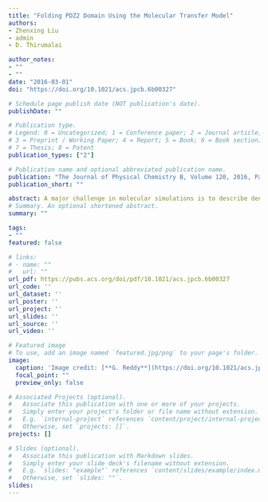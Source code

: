 ```yaml
---
title: "Folding PDZ2 Domain Using the Molecular Transfer Model"
authors:
- Zhenxing Liu 
- admin
- D. Thirumalai

author_notes:
- ""
- ""
date: "2016-03-01"
doi: "https://doi.org/10.1021/acs.jpcb.6b00327"

# Schedule page publish date (NOT publication's date).
publishDate: ""

# Publication type.
# Legend: 0 = Uncategorized; 1 = Conference paper; 2 = Journal article;
# 3 = Preprint / Working Paper; 4 = Report; 5 = Book; 6 = Book section;
# 7 = Thesis; 8 = Patent
publication_types: ["2"]

# Publication name and optional abbreviated publication name.
publication: "The Journal of Physical Chemistry B, Volume 120, 2016, Pages 8090–8101"
publication_short: ""

abstract: A major challenge in molecular simulations is to describe denaturant-dependent folding of proteins in order to make direct comparisons with in vitro experiments. We use the molecular transfer model (MTM), currently the only method that accomplishes this goal, albeit phenomenologically, to quantitatively describe urea-dependent folding of the PDZ2 domain, a protein that is important in molecular recognition and signaling. Experiments show that urea-dependent unfolding rates of the PDZ2 domain exhibit a downward curvature at high urea concentrations ([C]’s), which has been interpreted as indicating the presence of a sparsely populated high energy intermediate. Simulations using the MTM and a coarse-grained self-organized polymer (SOP) representation of PDZ2 are used to show that the intermediate (IEQ), which has some native-like character, is present in equilibrium both in the presence and absence of urea. The free energy profiles as a function of the structural overlap order parameter show that there are two barriers separating the folded and unfolded states. Structures of the transition state ensembles (TSE1 separating the unfolded and IEQ and TSE2 separating IEQ and the native state), determined using the Pfold method, show that TSE1 is greatly expanded while TSE2 is compact and native-like. Folding trajectories reveal that PDZ2 folds by parallel routes. In one pathway, folding occurs exclusively through I1, which resembles IEQ. In a fraction of trajectories, constituting the second pathway, folding occurs through a combination of I1 and a kinetic intermediate. We establish that the radius of gyration (RgU) of the unfolded state is more compact (by ∼9%) under native conditions. Theory and simulations show that the decrease in RgU occurs on the time scale on the order of at most ∼20 μs. The modest decrease in RgU and the rapid collapse suggest that high spatial and temporal resolution, currently beyond the scope of most small-angle X-ray scattering experiments, are needed to detect compaction in finite-sized proteins. The present work further establishes that MTM is efficacious in producing nearly quantitative predictions for folding of proteins under conditions used in experiments.
# Summary. An optional shortened abstract.
summary: ""

tags:
- ""
featured: false

# links:
# - name: ""
#   url: ""
url_pdf: https://pubs.acs.org/doi/pdf/10.1021/acs.jpcb.6b00327
url_code: ''
url_dataset: ''
url_poster: ''
url_project: ''
url_slides: ''
url_source: ''
url_video: ''

# Featured image
# To use, add an image named `featured.jpg/png` to your page's folder. 
image:
  caption: 'Image credit: [**G. Reddy**](https://doi.org/10.1021/acs.jpcb.6b00327)'
  focal_point: ""
  preview_only: false

# Associated Projects (optional).
#   Associate this publication with one or more of your projects.
#   Simply enter your project's folder or file name without extension.
#   E.g. `internal-project` references `content/project/internal-project/index.md`.
#   Otherwise, set `projects: []`.
projects: []

# Slides (optional).
#   Associate this publication with Markdown slides.
#   Simply enter your slide deck's filename without extension.
#   E.g. `slides: "example"` references `content/slides/example/index.md`.
#   Otherwise, set `slides: ""`.
slides:
---
```

